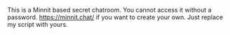 This is a Minnit based secret chatroom. You cannot access it without a password.
https://minnit.chat/ if you want to create your own. Just replace my script with yours.
